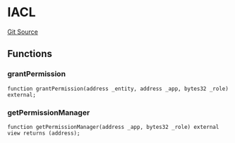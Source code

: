 # IACL
[Git Source](https://github.com/lidofinance/community-staking-module/blob/efc92ba178845b0562e369d8d71b585ba381ab86/src/interfaces/IACL.sol)


## Functions
### grantPermission


```solidity
function grantPermission(address _entity, address _app, bytes32 _role) external;
```

### getPermissionManager


```solidity
function getPermissionManager(address _app, bytes32 _role) external view returns (address);
```

